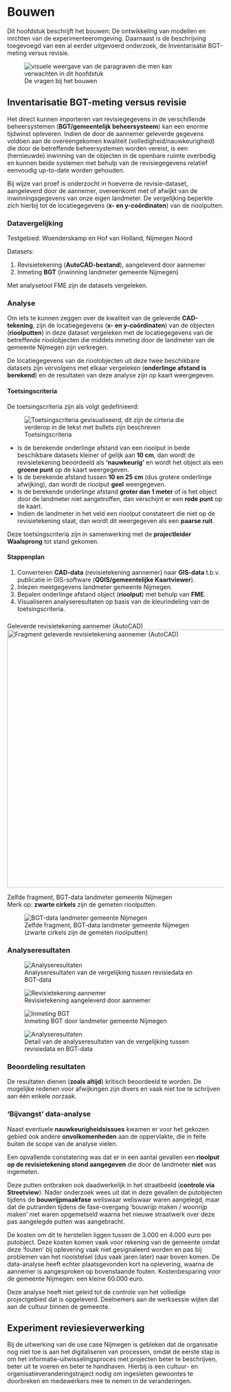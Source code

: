 # Bouwen

Dit hoofdstuk beschrijft het bouwen: De ontwikkeling van modellen en inrchten van de experimenteeromgeving. Daarnaast is de beschrijving toegevoegd van een al eerder uitgevoerd onderzoek, de Inventarisatie BGT-meting versus revisie.

<figure>
<img src="../images/bouwen.png" alt="visuele weergave van de paragraven die men kan verwachten in dit hoofdstuk">
<figcaption>De vragen bij het bouwen</caption>
</figure>


## Inventarisatie BGT-meting versus revisie

Het direct kunnen importeren van revisiegegevens in de verschillende beheersystemen (**BGT/gemeentelijk beheersysteem**) kan een enorme tijdwinst opleveren. Indien de door de aannemer geleverde gegevens voldoen aan de overeengekomen kwaliteit (volledigheid/nauwkeurigheid) die door de betreffende beheersystemen worden vereist, is een (hernieuwde) inwinning van de objecten in de openbare ruimte overbodig en kunnen beide systemen met behulp van de revisiegegevens relatief eenvoudig up-to-date worden gehouden.  

Bij wijze van proef is onderzocht in hoeverre de revisie-dataset, aangeleverd door de aannemer, overeenkomt met of afwijkt van de inwinningsgegevens van onze eigen landmeter. De vergelijking beperkte zich hierbij tot de locatiegegevens (**x- en y-coördinaten**) van de rioolputten.  

### Datavergelijking  

Testgebied: Woenderskamp en Hof van Holland, Nijmegen Noord  

Datasets:

1. Revisietekening (**AutoCAD-bestand**), aangeleverd door aannemer  
2. Inmeting **BGT** (inwinning landmeter gemeente Nijmegen)  

Met analysetool FME zijn de datasets vergeleken.  

### Analyse  

Om iets te kunnen zeggen over de kwaliteit van de geleverde **CAD-tekening**, zijn de locatiegegevens (**x- en y-coördinaten**) van de objecten (**rioolputten**) in deze dataset vergeleken met de locatiegegevens van de betreffende rioolobjecten die middels inmeting door de landmeter van de gemeente Nijmegen zijn verkregen.  

De locatiegegevens van de rioolobjecten uit deze twee beschikbare datasets zijn vervolgens met elkaar vergeleken (**onderlinge afstand is berekend**) en de resultaten van deze analyse zijn op kaart weergegeven.  

#### Toetsingscriteria  

De toetsingscriteria zijn als volgt gedefinieerd:

<figure>
  <img src="../images/criteria.png" alt="Toetsingscriteria gevisualiseerd, dit zijn de cirteria die verderop in de tekst met bullets zijn beschreven">
  <figcaption>Toetsingscriteria</figcaption>
</figure>

* Is de berekende onderlinge afstand van een rioolput in beide beschikbare datasets kleiner of gelijk aan **10 cm**, dan wordt de revisietekening beoordeeld als **‘nauwkeurig’** en wordt het object als een **groene punt** op de kaart weergegeven.  
* Is de berekende afstand tussen **10 en 25 cm** (dus grotere onderlinge afwijking), dan wordt de rioolput **geel** weergegeven.  
* Is de berekende onderlinge afstand **groter dan 1 meter** of is het object door de landmeter niet aangetroffen, dan verschijnt er een **rode punt** op de kaart.  
* Indien de landmeter in het veld een rioolput constateert die niet op de revisietekening staat, dan wordt dit weergegeven als een **paarse ruit**.  

Deze toetsingscriteria zijn in samenwerking met de **projectleider Waalsprong** tot stand gekomen.  

#### Stappenplan  

1. Converteren **CAD-data** (revisietekening aannemer) naar **GIS-data** t.b.v. publicatie in GIS-software (**QGIS/gemeentelijke Kaartviewer**).  
2. Inlezen meetgegevens landmeter gemeente Nijmegen.  
3. Bepalen onderlinge afstand object (**rioolput**) met behulp van **FME**.  
4. Visualiseren analyseresultaten op basis van de kleurindeling van de toetsingscriteria.  

###
Geleverde revisietekening aannemer (AutoCAD)  
<img src="../images/fragment_revisietekening.png" alt="Fragment geleverde revisietekening aannemer (AutoCAD)" width="600"/>  

Zelfde fragment, BGT-data landmeter gemeente Nijmegen  
Merk op: **zwarte cirkels** zijn de gemeten rioolputten.  

<figure>
  <img src="../images/bgt_data_landmeter.png" alt="BGT-data landmeter gemeente Nijmegen">
  <figcaption>Zelfde fragment, BGT-data landmeter gemeente Nijmegen (zwarte cirkels zijn de gemeten rioolputten)</figcaption>
</figure> 

### Analyseresultaten  

<figure>
  <img src="../images/analyseresultaten.png" alt="Analyseresultaten">
  <figcaption>Analyseresultaten van de vergelijking tussen revisiedata en BGT-data</figcaption>
</figure>

<figure>
  <img src="../images/revisietekening_aannemer.png" alt="Revisietekening aannemer">
  <figcaption>Revisietekening aangeleverd door aannemer</figcaption>
</figure>

<figure>
  <img src="../images/inmeting_bgt.png" alt="Inmeting BGT">
  <figcaption>Inmeting BGT door landmeter gemeente Nijmegen</figcaption>
</figure>

<figure>
  <img src="../images/analyseresultaten.png" alt="Analyseresultaten">
  <figcaption>Detail van de analyseresultaten van de vergelijking tussen revisiedata en BGT-data</figcaption>
</figure>

### Beoordeling resultaten  

De resultaten dienen (**zoals altijd**) kritisch beoordeeld te worden. De mogelijke redenen voor afwijkingen zijn divers en vaak niet toe te schrijven aan één enkele oorzaak.  

### ‘Bijvangst’ data-analyse  

Naast eventuele **nauwkeurigheidsissues** kwamen er voor het gekozen gebied ook andere **onvolkomenheden** aan de oppervlakte, die in feite buiten de scope van de analyse vielen.  

Een opvallende constatering was dat er in een aantal gevallen een **rioolput op de revisietekening stond aangegeven** die door de landmeter **niet** was ingemeten.  

Deze putten ontbraken ook daadwerkelijk in het straatbeeld (**controle via Streetview**). Nader onderzoek wees uit dat in deze gevallen de putobjecten tijdens de **bouwrijpmaakfase** weliswaar weliswaar waren aangelegd, maar dat de putranden tijdens de fase-overgang ‘bouwrijp maken / woonrijp maken’ niet waren opgemetseld waarna het nieuwe straatwerk over deze pas aangelegde putten was aangebracht.

De kosten om dit te herstellen liggen tussen de 3.000 en 4.000 euro per putobject. Deze kosten komen vaak voor rekening van de gemeente omdat deze ‘fouten’ bij oplevering vaak niet gesignaleerd worden en pas bij problemen van het rioolstelsel (dus vaak jaren later) naar boven komen. De data-analyse heeft echter plaatsgevonden kort na oplevering, waarna de aannemer is aangesproken op bovenstaande fouten. Kostenbesparing voor de gemeente Nijmegen: een kleine 60.000 euro.

Deze analyse heeft niet geleid tot de controle van het volledige projectgebied dat is opgeleverd. Deelnemers aan de werksessie wijten dat aan de cultuur binnen de gemeente. 


## Experiment reviesieverwerking

Bij de uitwerking van de use case Nijmegen is gebleken dat de organisatie nog niet toe is aan het digitaliseren van processen, omdat de eerste stap is om het informatie-uitwisselingsproces met projecten beter te beschrijven, beter uit te voeren en beter te handhaven. Hierbij is een cultuur- en organisatieveranderingstraject nodig om ingesleten gewoontes te doorbreken en medewerkers mee te nemen in de veranderingen. 
